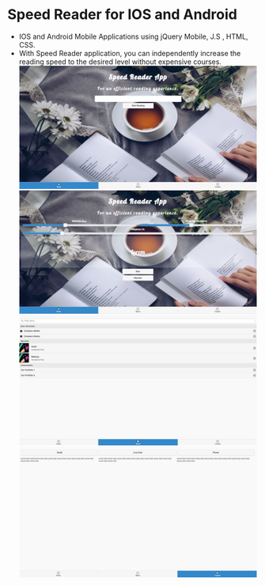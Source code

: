 #  Speed Reader for IOS and Android
 - IOS and Android Mobile Applications using jQuery Mobile, J.S , HTML, CSS.
 - With Speed Reader application, you can independently increase the reading speed to the desired level without expensive courses.
![ScreenShot](https://github.com/sh-anna/Speed-Reader-App/blob/main/image/screenshot1.JPG)
![ScreenShot](https://github.com/sh-anna/Speed-Reader-App/blob/main/image/screenshot2.JPG)
![ScreenShot](https://github.com/sh-anna/Speed-Reader-App/blob/main/image/screenshot3.JPG)
![ScreenShot](https://github.com/sh-anna/Speed-Reader-App/blob/main/image/screenshot4.JPG)





